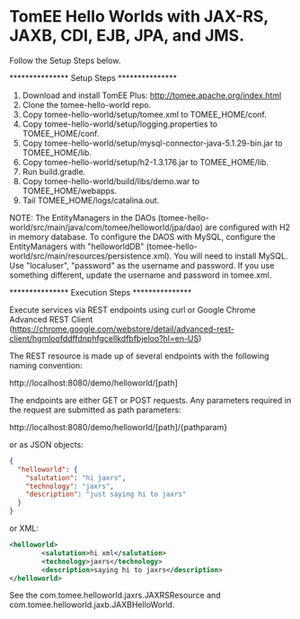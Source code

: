 # TomEE Hello Worlds with JAX-RS, JAXB, CDI, EJB, JPA, and JMS. 

Follow the Setup Steps below.

*************** Setup Steps *************** 

1. Download and install TomEE Plus: http://tomee.apache.org/index.html
2. Clone the tomee-hello-world repo.
3. Copy tomee-hello-world/setup/tomee.xml to TOMEE_HOME/conf.
4. Copy tomee-hello-world/setup/logging.properties to TOMEE_HOME/conf.
5. Copy tomee-hello-world/setup/mysql-connector-java-5.1.29-bin.jar to TOMEE_HOME/lib.
6. Copy tomee-hello-world/setup/h2-1.3.176.jar to TOMEE_HOME/lib.
7. Run build.gradle.
8. Copy tomee-hello-world/build/libs/demo.war to TOMEE_HOME/webapps.
9. Tail TOMEE_HOME/logs/catalina.out.

NOTE: 
The EntityManagers in the DAOs (tomee-hello-world/src/main/java/com/tomee/helloworld/jpa/dao) are configured with H2 in memory database. 
To configure the DAOS with MySQL, configure the EntityManagers with "helloworldDB" (tomee-hello-world/src/main/resources/persistence.xml). 
You will need to install MySQL. Use "localuser", "password" as the username and password. If you use something different, update the username and password in tomee.xml.

*************** Execution Steps ***************

Execute services via REST endpoints using curl or Google Chrome Advanced REST Client (https://chrome.google.com/webstore/detail/advanced-rest-client/hgmloofddffdnphfgcellkdfbfbjeloo?hl=en-US)

The REST resource is made up of several endpoints with the following naming convention:

http://localhost:8080/demo/helloworld/[path]

The endpoints are either GET or POST requests. Any parameters required in the request are submitted as path parameters:

http://localhost:8080/demo/helloworld/[path]/{pathparam}

or as JSON objects:

```json
{
  "helloworld": {
    "salutation": "hi jaxrs",
    "technology": "jaxrs",
    "description": "just saying hi to jaxrs"
  }
}
```
or XML:

```xml
<helloworld>
        <salutation>hi xml</salutation>
        <technology>jaxrs</technology>
        <description>saying hi to jaxrs</description>
</helloworld>
```

See the com.tomee.helloworld.jaxrs.JAXRSResource and com.tomee.helloworld.jaxb.JAXBHelloWorld.
